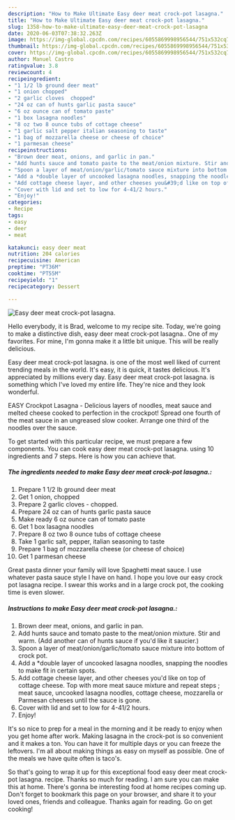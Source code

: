 ```yaml
---
description: "How to Make Ultimate Easy deer meat crock-pot lasagna."
title: "How to Make Ultimate Easy deer meat crock-pot lasagna."
slug: 1358-how-to-make-ultimate-easy-deer-meat-crock-pot-lasagna
date: 2020-06-03T07:38:32.263Z
image: https://img-global.cpcdn.com/recipes/6055869998956544/751x532cq70/easy-deer-meat-crock-pot-lasagna-recipe-main-photo.jpg
thumbnail: https://img-global.cpcdn.com/recipes/6055869998956544/751x532cq70/easy-deer-meat-crock-pot-lasagna-recipe-main-photo.jpg
cover: https://img-global.cpcdn.com/recipes/6055869998956544/751x532cq70/easy-deer-meat-crock-pot-lasagna-recipe-main-photo.jpg
author: Manuel Castro
ratingvalue: 3.8
reviewcount: 4
recipeingredient:
- "1 1/2 lb ground deer meat"
- "1 onion chopped"
- "2 garlic cloves  chopped"
- "24 oz can of hunts garlic pasta sauce"
- "6 oz ounce can of tomato paste"
- "1 box lasagna noodles"
- "8 oz two 8 ounce tubs of cottage cheese"
- "1 garlic salt pepper italian seasoning to taste"
- "1 bag of mozzarella cheese or cheese of choice"
- "1 parmesan cheese"
recipeinstructions:
- "Brown deer meat, onions, and garlic in pan."
- "Add hunts sauce and tomato paste to the meat/onion mixture. Stir and warm. (Add another can of hunts sauce if you&#39;d like it saucier.)"
- "Spoon a layer of meat/onion/garlic/tomato sauce mixture into bottom of crock pot."
- "Add a *double layer of uncooked lasagna noodles, snapping the noodles to make fit in certain spots."
- "Add cottage cheese layer, and other cheeses you&#39;d like on top of cottage cheese. Top with more meat sauce mixture and repeat steps ; meat sauce, uncooked lasagna noodles, cottage cheese, mozzarella or Parmesan cheeses until the sauce is gone."
- "Cover with lid and set to low for 4-41/2 hours."
- "Enjoy!"
categories:
- Recipe
tags:
- easy
- deer
- meat

katakunci: easy deer meat 
nutrition: 204 calories
recipecuisine: American
preptime: "PT36M"
cooktime: "PT55M"
recipeyield: "1"
recipecategory: Dessert

---
```



![Easy deer meat crock-pot lasagna.](https://img-global.cpcdn.com/recipes/6055869998956544/751x532cq70/easy-deer-meat-crock-pot-lasagna-recipe-main-photo.jpg)

Hello everybody, it is Brad, welcome to my recipe site. Today, we're going to make a distinctive dish, easy deer meat crock-pot lasagna.. One of my favorites. For mine, I'm gonna make it a little bit unique. This will be really delicious.

Easy deer meat crock-pot lasagna. is one of the most well liked of current trending meals in the world. It's easy, it is quick, it tastes delicious. It's appreciated by millions every day. Easy deer meat crock-pot lasagna. is something which I've loved my entire life. They're nice and they look wonderful.

EASY Crockpot Lasagna - Delicious layers of noodles, meat sauce and melted cheese cooked to perfection in the crockpot! Spread one fourth of the meat sauce in an ungreased slow cooker. Arrange one third of the noodles over the sauce.


To get started with this particular recipe, we must prepare a few components. You can cook easy deer meat crock-pot lasagna. using 10 ingredients and 7 steps. Here is how you can achieve that.

<!--inarticleads1-->

##### The ingredients needed to make Easy deer meat crock-pot lasagna.:

1. Prepare 1 1/2 lb ground deer meat
1. Get 1 onion, chopped
1. Prepare 2 garlic cloves - chopped.
1. Prepare 24 oz can of hunts garlic pasta sauce
1. Make ready 6 oz ounce can of tomato paste
1. Get 1 box lasagna noodles
1. Prepare 8 oz two 8 ounce tubs of cottage cheese
1. Take 1 garlic salt, pepper, italian seasoning to taste
1. Prepare 1 bag of mozzarella cheese (or cheese of choice)
1. Get 1 parmesan cheese


Great pasta dinner your family will love Spaghetti meat sauce. I use whatever pasta sauce style I have on hand. I hope you love our easy crock pot lasagna recipe. I swear this works and in a large crock pot, the cooking time is even slower. 

<!--inarticleads2-->

##### Instructions to make Easy deer meat crock-pot lasagna.:

1. Brown deer meat, onions, and garlic in pan.
1. Add hunts sauce and tomato paste to the meat/onion mixture. Stir and warm. (Add another can of hunts sauce if you&#39;d like it saucier.)
1. Spoon a layer of meat/onion/garlic/tomato sauce mixture into bottom of crock pot.
1. Add a *double layer of uncooked lasagna noodles, snapping the noodles to make fit in certain spots.
1. Add cottage cheese layer, and other cheeses you&#39;d like on top of cottage cheese. Top with more meat sauce mixture and repeat steps ; meat sauce, uncooked lasagna noodles, cottage cheese, mozzarella or Parmesan cheeses until the sauce is gone.
1. Cover with lid and set to low for 4-41/2 hours.
1. Enjoy!


It&#39;s so nice to prep for a meal in the morning and it be ready to enjoy when you get home after work. Making lasagna in the crock-pot is so convenient and it makes a ton. You can have it for multiple days or you can freeze the leftovers. I&#39;m all about making things as easy on myself as possible. One of the meals we have quite often is taco&#39;s. 

So that's going to wrap it up for this exceptional food easy deer meat crock-pot lasagna. recipe. Thanks so much for reading. I am sure you can make this at home. There's gonna be interesting food at home recipes coming up. Don't forget to bookmark this page on your browser, and share it to your loved ones, friends and colleague. Thanks again for reading. Go on get cooking!
